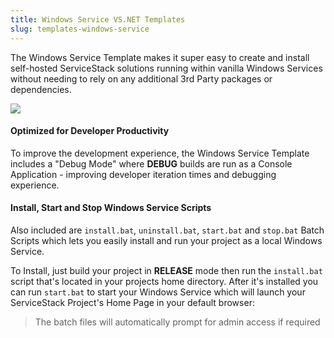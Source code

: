 ```yaml
---
title: Windows Service VS.NET Templates
slug: templates-windows-service
---
```


The Windows Service Template makes it super easy to create and install self-hosted ServiceStack solutions running within vanilla Windows Services without needing to rely on any additional 3rd Party packages or dependencies.

![](https://raw.githubusercontent.com/ServiceStack/docs/master/docs/images/ssvs/new-project-winservice.png)

#### Optimized for Developer Productivity

To improve the development experience, the Windows Service Template includes a "Debug Mode" where **DEBUG** builds are run as a 
Console Application - improving developer iteration times and debugging experience.

#### Install, Start and Stop Windows Service Scripts

Also included are `install.bat`, `uninstall.bat`, `start.bat` and `stop.bat` Batch Scripts which lets you easily install and run 
your project as a local Windows Service. 

To Install, just build your project in **RELEASE** mode then run the `install.bat` script that's located in your projects home directory. 
After it's installed you can run `start.bat` to start your Windows Service which will launch your ServiceStack Project's Home Page 
in your default browser:

> The batch files will automatically prompt for admin access if required